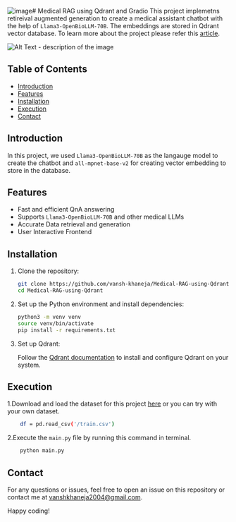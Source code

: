 ![image](https://github.com/user-attachments/assets/979e32d9-1e42-4b7d-923b-8e3ad2c786fe)# Medical RAG using Qdrant and Gradio
This project implemetns retireival augmented generation to create a medical assistant chatbot with the help of ```Llama3-OpenBioLLM-70B```. The embeddings are stored in Qdrant vector database.  To learn more about the project please refer this [article](link).

![Alt Text - description of the image](https://github.com/vansh-khaneja/Medical-RAG-using-Qdrant/blob/main/image/img1.png?raw=true)


## Table of Contents

- [Introduction](#introduction)
- [Features](#features)
- [Installation](#installation)
- [Execution](#execution)
- [Contact](#contact)

## Introduction

In this project, we used ```Llama3-OpenBioLLM-70B``` as the langauge model to create the chatbot and ```all-mpnet-base-v2``` for creating vector embedding to store in the database.

## Features

- Fast and efficient QnA answering
- Supports `Llama3-OpenBioLLM-70B` and other medical LLMs
- Accurate Data retrieval and generation
- User Interactive Frontend 

## Installation

1. Clone the repository:

    ```sh
    git clone https://github.com/vansh-khaneja/Medical-RAG-using-Qdrant
    cd Medical-RAG-using-Qdrant
    ```

2. Set up the Python environment and install dependencies:

    ```sh
    python3 -m venv venv
    source venv/bin/activate
    pip install -r requirements.txt
    ```

3. Set up Qdrant:

    Follow the [Qdrant documentation](https://qdrant.tech/documentation/) to install and configure Qdrant on your system.

## Execution
1.Download and load the dataset for this project [here](https://www.kaggle.com/datasets/thedevastator/comprehensive-medical-q-a-dataset) or you can try with your own dataset.

```sh
    df = pd.read_csv('/train.csv')
```


2.Execute the ```main.py``` file by running this command in terminal.

```sh
    python main.py
```


## Contact

For any questions or issues, feel free to open an issue on this repository or contact me at vanshkhaneja2004@gmail.com.

Happy coding!
